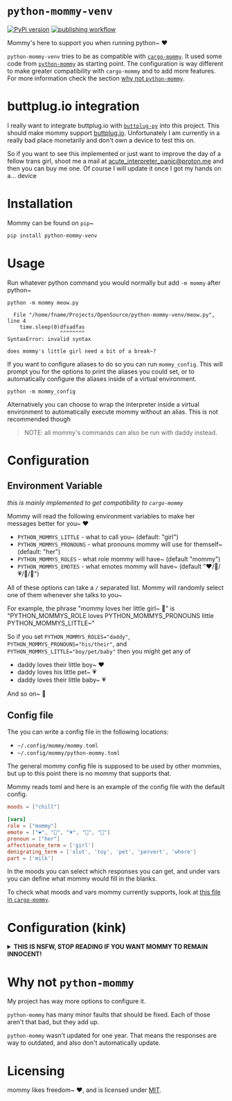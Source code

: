 # `python-mommy-venv`

[![PyPi version](https://img.shields.io/pypi/v/python-mommy-venv)](https://pypi.org/project/python-mommy-venv/)
[![publishing workflow](https://github.com/acute-interpreter-panic/python-mommy-venv/actions/workflows/python-publish.yml/badge.svg)](https://github.com/acute-interpreter-panic/python-mommy-venv/actions)

Mommy's here to support you when running python~ ❤️

`python-mommy-venv` tries to be as compatible with [`cargo-mommy`](https://github.com/Gankra/cargo-mommy). It used some code from [`python-mommy`](https://github.com/Def-Try/python-mommy) as starting point. The configuration is way different to make greater compatibility with `cargo-mommy` and to add more features. For more information check the section [why not `python-mommy`](#why-not-python-mommy).

# buttplug.io integration

I really want to integrate buttplug.io with [`buttplug-py`](https://github.com/Siege-Wizard/buttplug-py) into this project. This should make mommy support [buttplug.io](https://buttplug.io/). Unfortunately I am currently in a really bad place monetarily and don't own a device to test this on.

So if you want to see this implemented or just want to improve the day of a fellow trans girl, shoot me a mail at [acute_interpreter_panic@proton.me](mailto:acute_interpreter_panic@proton.me) and then you can buy me one. Of course I will update it once I got my hands on a... device

# Installation

Mommy can be found on `pip`~

```sh
pip install python-mommy-venv
```

# Usage

Run whatever python command you would normally but add `-m mommy` after python~

```
python -m mommy meow.py

  File "/home/fname/Projects/OpenSource/python-mommy-venv/meow.py", line 4
    time.sleep(0)dfsadfas
                 ^^^^^^^^
SyntaxError: invalid syntax

does mommy's little girl need a bit of a break~?
```

If you want to configure aliases to do so you can run `mommy_config`. This will prompt you for the options to print the aliases you could set, or to automatically configure the aliases inside of a virtual environment.

```
python -m mommy_config
```

Alternatively you can choose to wrap the interpreter inside a virtual environment to automatically execute mommy without an alias. This is not recommended though

> NOTE: all mommy's commands can also be run with daddy instead. 

# Configuration

## Environment Variable

_this is mainly implemented to get compatibility to `cargo-mommy`_

Mommy will read the following environment variables to make her messages better for you~ ❤️

* `PYTHON_MOMMYS_LITTLE` - what to call you~ (default: "girl")
* `PYTHON_MOMMYS_PRONOUNS` - what pronouns mommy will use for themself~ (default: "her")
* `PYTHON_MOMMYS_ROLES` - what role mommy will have~ (default "mommy")
* `PYTHON_MOMMYS_EMOTES` - what emotes mommy will have~ (default "❤️/💖/💗/💓/💞")

All of these options can take a `/` separated list. Mommy will randomly select one of them whenever she talks to you~

For example, the phrase "mommy loves her little girl~ 💞" is "PYTHON_MOMMYS_ROLE loves PYTHON_MOMMYS_PRONOUNS little PYTHON_MOMMYS_LITTLE~"

So if you set `PYTHON_MOMMYS_ROLES="daddy"`, `PYTHON_MOMMYS_PRONOUNS="his/their"`, and `PYTHON_MOMMYS_LITTLE="boy/pet/baby"` then you might get any of

* daddy loves their little boy~ ❤️
* daddy loves his little pet~ 💗
* daddy loves their little baby~ 💗

And so on~ 💓

## Config file

The you can write a config file in the following locations:

- `~/.config/mommy/mommy.toml`
- `~/.config/mommy/python-mommy.toml`

The general mommy config file is supposed to be used by other mommies, but up to this point there is no mommy that supports that.

Mommy reads toml and here is an example of the config file with the default config.

```toml
moods = ["chill"]

[vars]
role = ["mommy"]
emote = ["❤️", "💖", "💗", "💓", "💞"]
pronoun = ["her"]
affectionate_term = ['girl']
denigrating_term = ['slut', 'toy', 'pet', 'pervert', 'whore']
part = ['milk']
```

In the moods you can select which responses you can get, and under vars you can define what mommy would fill in the blanks.

To check what moods and vars mommy currently supports, look at [this file in `cargo-mommy`](https://github.com/Gankra/cargo-mommy/blob/main/responses.json).

# Configuration (kink)

<details>

<summary>
<b>THIS IS NSFW, STOP READING IF YOU WANT MOMMY TO REMAIN INNOCENT!</b>
</summary>

...

...

Good pet~ ❤️

All of mommy's NSFW content is hidden behind PYTHON_MOMMYS_MOODS, where "thirsty" is heavy teasing/flirting and "yikes" is full harsh dommy mommy kink~

You can enable "true mommy chaos mode" by setting `PYTHON_MOMMYS_MOODS="chill/thirsty/yikes"` or by editing the `moods` field in the config, making mommy oscillate wildly between light positive affirmation and trying to break you in half~

* `PYTHON_MOMMYS_MOODS` - how kinky mommy will be~ (default: "chill", possible values "chill", "thirsty", "yikes")
* `PYTHON_MOMMYS_PARTS` - what part of mommy you should crave~ (default: "milk")
* `PYTHON_MOMMYS_FUCKING` - what to call mommy's pet~ (default: "slut/toy/pet/pervert/whore")

-----

**Here's some examples of mommy being thirsty~ ❤️**

*tugs your leash*
that's a VERY good girl~ 💞

*smooches your forehead*
good job~ 💗

are you just keysmashing now~?
cute~ 💖

if you don't learn how to code better, mommy is going to put you in time-out~ 💓

-----

**And here's some examples of mommy being yikes~ 💞**

good slut~
you've earned five minutes with the buzzy wand~ 💗

*slides her finger in your mouth*
that's a good little toy~ ❤️

get on your knees and beg mommy for forgiveness you pervert~ 💗

mommy is starting to wonder if you should just give up and become her breeding stock~ 💗

</details>

# Why not `python-mommy`

My project has way more options to configure it.

`python-mommy` has many minor faults that should be fixed. Each of those aren't that bad, but they add up.

`python-mommy` wasn't updated for one year. That means the responses are way to outdated, and also don't automatically update.

# Licensing
mommy likes freedom~ ❤️, and is licensed under [MIT](LICENSE-MIT).
